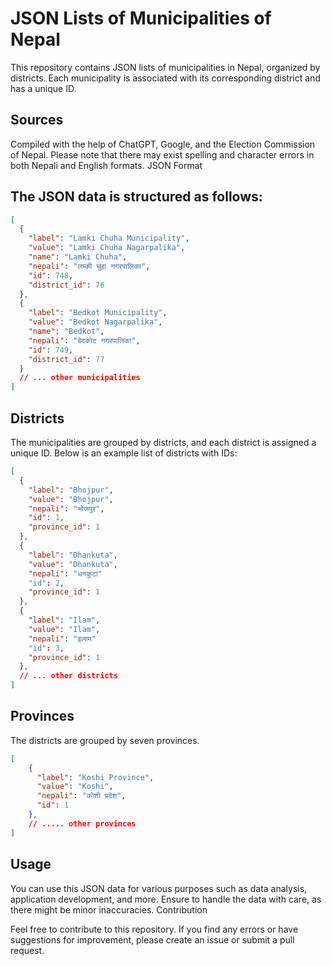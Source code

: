 # JSON Lists of Municipalities of Nepal

This repository contains JSON lists of municipalities in Nepal, organized by districts. Each municipality is associated with its corresponding district and has a unique ID.

## Sources

Compiled with the help of ChatGPT, Google, and the Election Commission of Nepal. Please note that there may exist spelling and character errors in both Nepali and English formats.
JSON Format

## The JSON data is structured as follows:
```json
[
  {
    "label": "Lamki Chuha Municipality",
    "value": "Lamki Chuha Nagarpalika",
    "name": "Lamki Chuha",
    "nepali": "लम्की चुहा नगरपालिका",
    "id": 748,
    "district_id": 76
  },
  {
    "label": "Bedkot Municipality",
    "value": "Bedkot Nagarpalika",
    "name": "Bedkot",
    "nepali": "बेदकोट नगरपालिका",
    "id": 749,
    "district_id": 77
  }
  // ... other municipalities
]
```

## Districts

The municipalities are grouped by districts, and each district is assigned a unique ID. Below is an example list of districts with IDs:
```json
[
  {
    "label": "Bhojpur",
    "value": "Bhojpur",
    "nepali": "भोजपुर",
    "id": 1,
    "province_id": 1
  },
  {
    "label": "Dhankuta",
    "value": "Dhankuta",
    "nepali": "धनकुटा"
    "id": 2,
    "province_id": 1
  },
  {
    "label": "Ilam",
    "value": "Ilam",
    "nepali": "इलाम"
    "id": 3,
    "province_id": 1
  },
  // ... other districts
]
```
## Provinces

The districts are grouped by seven provinces.
```json
[
    {
      "label": "Koshi Province",
      "value": "Koshi",
      "nepali": "कोशी प्रदेश",
      "id": 1
    },
    // ..... other provinces
]
```
## Usage

You can use this JSON data for various purposes such as data analysis, application development, and more. Ensure to handle the data with care, as there might be minor inaccuracies.
Contribution

Feel free to contribute to this repository. If you find any errors or have suggestions for improvement, please create an issue or submit a pull request.